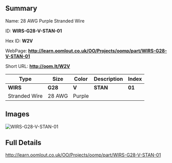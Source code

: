 

## Summary
 
Name: 28 AWG Purple Stranded Wire

ID: __WIRS-G28-V-STAN-01__

Hex ID: __W2V__

WebPage: __http://learn.oomlout.co.uk/OO/Projects/oomp/part/WIRS-G28-V-STAN-01__

Short URL: __http://oom.lt/W2V__


| Type   | Size   | Color   | Description   | Index   |    
| ----- | ------   | ------   | -----   | ----   |    
| __WIRS__   					| __G28__   					| __V__    						| __STAN__    					| __01__ |    
| Stranded Wire		| 28 AWG	| Purple		| 	| 	|

## Images
![WIRS-G28-V-STAN-01](http://oomlout.com/oomp-gen/parts/WIRS-G28-V-STAN-01/WIRS-G28-V-STAN-01_420.jpg)

## Full Details

 http://learn.oomlout.co.uk/OO/Projects/oomp/part/WIRS-G28-V-STAN-01


